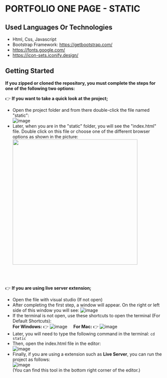 # PORTFOLIO ONE PAGE - STATIC

## Used Languages Or Technologies

- Html, Css, Javascript
- Bootstrap Framework: https://getbootstrap.com/
- https://fonts.google.com/
- https://icon-sets.iconify.design/

## Getting Started

<b>If you zipped or cloned the repository, you must complete the steps for one of the following two options:</b>

👉 <b> If you want to take a quick look at the project;</b>

- Open the project folder and from there double-click the file named "static": <br /> ![image](https://github.com/beyzanur-seyhan/portfolio-one-page/assets/80166639/96f818f5-ed7d-4f5e-9c55-89946fda299e)
- Later, when you are in the "static" folder, you will see the "index.html" file. Double click on this file or choose one of the different browser options as shown in the picture: <br /> <img src="https://github.com/beyzanur-seyhan/portfolio-one-page/assets/80166639/db18197e-5b43-4b59-a9c5-9ba48185e0cc" width=400 />

<br /> <br />

👉 <b> If you are using live server extension;</b>

- Open the file with visual studio (If not open)
- After completing the first step, a window will appear. On the right or left side of this window you will see: ![image](https://github.com/beyzanur-seyhan/portfolio-one-page/assets/80166639/a176fd37-ef97-46be-8547-1fea9bf82b8f)
- If the terminal is not open, use these shortcuts to open the terminal (For Default Shortcuts): <br/>
  <b>For Windows:</b> 👉 ![image](https://github.com/beyzanur-seyhan/portfolio-one-page/assets/80166639/5fe042da-cb07-49ed-9ebb-54c3515993ea) &nbsp; &nbsp;
  <b>For Mac:</b> 👉 ![image](https://github.com/beyzanur-seyhan/portfolio-one-page/assets/80166639/774b1503-f756-4b6a-94b6-16baed6a6691)
- Later, you will need to type the following command in the terminal: `` cd static ``
- Then, open the index.html file in the editor: <br /> ![image](https://github.com/beyzanur-seyhan/portfolio-one-page/assets/80166639/cc8d9dd9-de52-4ee5-9f68-534cfb8693ca)
- Finally, if you are using a extension such as <b>Live Server</b>, you can run the project as follows: <br />
![image](https://github.com/beyzanur-seyhan/portfolio-one-page/assets/80166639/36bf05b7-b291-4b55-aae3-252faeb048fc) <br />
(You can find this tool in the bottom right corner of the editor.)
